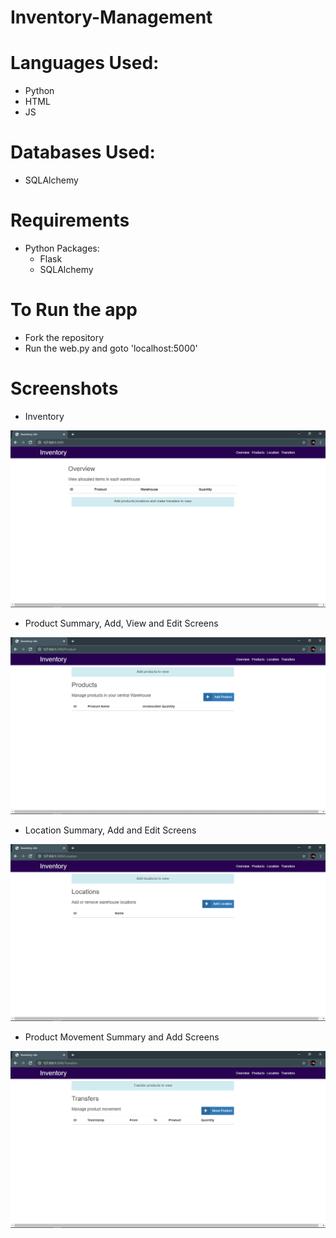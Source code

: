 # Inventory-Management

# Languages Used:
- Python
- HTML
- JS

# Databases Used:
- SQLAlchemy 

# Requirements
- Python Packages:
  - Flask
  - SQLAlchemy

# To Run the app
- Fork the repository
- Run the web.py and goto 'localhost:5000'
  
# Screenshots

- Inventory

![Image description](https://github.com/NAVEENCV17CS068/Inventory-Management/blob/main/Screenshot/Screenshot%20(73).png)

 
- Product Summary, Add, View and Edit Screens

![Image description](https://github.com/NAVEENCV17CS068/Inventory-Management/blob/main/Screenshot/Screenshot%20(74).png)

- Location Summary, Add and Edit Screens

![Image description](https://github.com/NAVEENCV17CS068/Inventory-Management/blob/main/Screenshot/Screenshot%20(75).png)

- Product Movement Summary and Add Screens

![Image description](https://github.com/NAVEENCV17CS068/Inventory-Management/blob/main/Screenshot/Screenshot%20(76).png)
